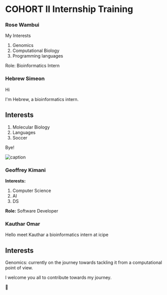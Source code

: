 # COHORT II Internship Training

### Rose Wambui

My Interests
1. Genomics
2. Computational Biology
3. Programming languages

Role: Bioinformatics Intern

### Hebrew Simeon
Hi

I'm Hebrew, a bioinformatics intern.

## Interests

1. Molecular Biology
2. Languages
3. Soccer

Bye!

![caption](https://compote.slate.com/images/697b023b-64a5-49a0-8059-27b963453fb1.gif)

### Geoffrey Kimani

**Interests:**
1. Computer Science
2. AI
3. DS

**Role:** Software Developer

### Kauthar Omar

Hello meet Kauthar a bioinformatics intern at icipe

## Interests

Genomics: currently on the journey towards tackling it from a computational point of view.

I welcome you all to contribute towards my journey.

:tada:

